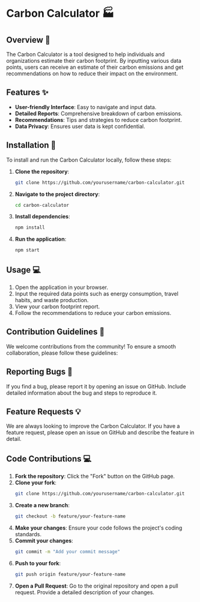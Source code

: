 # Carbon Calculator :factory:

## Overview :book:
The Carbon Calculator is a tool designed to help individuals and organizations estimate their carbon footprint. By inputting various data points, users can receive an estimate of their carbon emissions and get recommendations on how to reduce their impact on the environment.

## Features :sparkles:
- **User-friendly Interface**: Easy to navigate and input data.
- **Detailed Reports**: Comprehensive breakdown of carbon emissions.
- **Recommendations**: Tips and strategies to reduce carbon footprint.
- **Data Privacy**: Ensures user data is kept confidential.

## Installation :wrench:
To install and run the Carbon Calculator locally, follow these steps:

1. **Clone the repository**:
    ```bash
    git clone https://github.com/yourusername/carbon-calculator.git
    ```
2. **Navigate to the project directory**:
    ```bash
    cd carbon-calculator
    ```
3. **Install dependencies**:
    ```bash
    npm install
    ```
4. **Run the application**:
    ```bash
    npm start
    ```

## Usage :computer:
1. Open the application in your browser.
2. Input the required data points such as energy consumption, travel habits, and waste production.
3. View your carbon footprint report.
4. Follow the recommendations to reduce your carbon emissions.

## Contribution Guidelines :raising_hand:
We welcome contributions from the community! To ensure a smooth collaboration, please follow these guidelines:

## Reporting Bugs :bug:
If you find a bug, please report it by opening an issue on GitHub. Include detailed information about the bug and steps to reproduce it.

## Feature Requests :bulb:
We are always looking to improve the Carbon Calculator. If you have a feature request, please open an issue on GitHub and describe the feature in detail.

## Code Contributions :computer:
1. **Fork the repository**: Click the "Fork" button on the GitHub page.
2. **Clone your fork**:
    ```bash
    git clone https://github.com/yourusername/carbon-calculator.git
    ```
3. **Create a new branch**:
    ```bash
    git checkout -b feature/your-feature-name
    ```
4. **Make your changes**: Ensure your code follows the project's coding standards.
5. **Commit your changes**:
    ```bash
    git commit -m "Add your commit message"
    ```
6. **Push to your fork**:
    ```bash
    git push origin feature/your-feature-name
    ```
7. **Open a Pull Request**: Go to the original repository and open a pull request. Provide a detailed description of your changes.